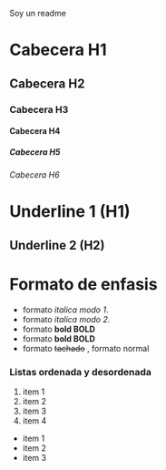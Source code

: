 Soy un readme 
# Cabecera H1 
## Cabecera H2
### Cabecera H3
#### Cabecera H4
##### Cabecera H5
###### Cabecera H6

Underline 1 (H1)
=
Underline 2 (H2)
-

# Formato de enfasis
- formato *italica modo 1*.
- formato _italica modo 2_.
- formato **bold BOLD**
- formato __bold BOLD__
- formato ~~tachado~~ , formato normal 

### Listas ordenada y desordenada

1. item 1
1. item 2
1. item 3
1. item 4 
- item 1
- item 2
- item 3
